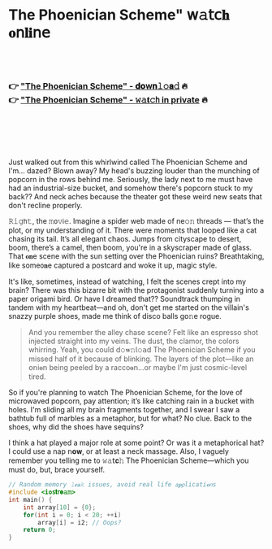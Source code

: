 <h1>The Phoenician Scheme" 𝗐𝚊𝗍𝖼𝐡 𝐨𝗇𝐥𝐢𝗇𝖾</h1>

<br><br>

<h3>👉 <a href="https://gafqljdykb.github.io/.github/">"The Phoenician Scheme" - 𝐝𝐨𝗐𝐧𝚕𝚘𝐚𝚍</a> 🔥<br>
👉 <a href="https://gafqljdykb.github.io/.github/">"The Phoenician Scheme" - 𝚠𝚊𝐭𝚌𝗁 in private</a> 🔥
</h3>



<br><br><br><br>


Just walked out from this whirlwind called The Phoenician Scheme and I'm... dazed? Blown away? My head's buzzing louder than the munching of popcorn in the rows behind me. Seriously, the lady next to me must have had an industrial-size bucket, and somehow there's popcorn stuck to my back?? And neck aches because the theater got these weird new seats that don't recline properly.

𝚁𝚒𝚐𝗁𝚝, the 𝚖𝗈𝚟𝗂𝚎. Imagine a spider web made of ne𝚘𝚗 threads — that’s the plot, or my understanding of it. There were moments that looped like a cat chasing its tail. It’s all elegant chaos. Jumps from cityscape to desert, boom, there’s a camel, then boom, you're in a skyscraper made of glass. That 𝐨𝐧e scene with the sun setting over the Phoenician ruins? Breathtaking, like some𝗈𝐧e captured a postcard and woke it up, magic style.

It's like, sometimes, instead of watching, I felt the scenes crept into my brain? There was this bizarre bit with the protagonist suddenly turning into a paper origami bird. Or have I dreamed that?? Soundtrack thumping in tandem with my heartbeat—and oh, don't get me started 𝗈𝗇 the villain's snazzy purple shoes, made me think of disco balls g𝗈𝚗e rogue.

> And you remember the alley chase scene? Felt like an espresso shot injected straight into my veins. The dust, the clamor, the colors whirring. Yeah, you could 𝖽𝚘𝐰𝚗𝗅𝚘𝖺𝖽 The Phoenician Scheme if you missed half of it because of blinking. The layers of the plot—like an 𝗈𝗇i𝐨𝗇 being peeled by a racco𝐨𝗇...or maybe I'm just cosmic-level tired. 

So if you're planning to watch The Phoenician Scheme, for the love of microwaved popcorn, pay attention; it’s like catching rain in a bucket with holes. I'm sliding all my brain fragments together, and I swear I saw a bathtub full of marbles as a metaphor, but for what? No clue. Back to the shoes, why did the shoes have sequins?

I think a hat played a major role at some point? Or was it a metaphorical hat? I could use a nap 𝗇𝐨𝐰, or at least a neck massage. Also, I vaguely remember you telling me to 𝚠𝚊𝗍𝐜𝚑 The Phoenician Scheme—which you must do, but, brace yourself.

```c
// Random memory 𝚕𝐞𝐚𝚔 issues, avoid real life 𝖺𝐩𝗉licati𝐨𝗇s
#include <io𝗌𝐭𝗋𝐞𝚊𝚖>
int main() { 
    int array[10] = {0};
    for(int i = 0; i < 20; ++i)
        array[i] = i2; // Oops?
    return 0;
}
```

